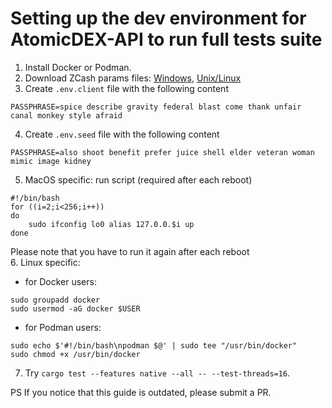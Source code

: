 # Setting up the dev environment for AtomicDEX-API to run full tests suite

1. Install Docker or Podman.
2. Download ZCash params files: [Windows](https://github.com/KomodoPlatform/komodo/blob/master/zcutil/fetch-params.bat), [Unix/Linux](https://github.com/KomodoPlatform/komodo/blob/master/zcutil/fetch-params.sh)
3. Create `.env.client` file with the following content
```
PASSPHRASE=spice describe gravity federal blast come thank unfair canal monkey style afraid
```
4. Create `.env.seed` file with the following content
```
PASSPHRASE=also shoot benefit prefer juice shell elder veteran woman mimic image kidney
```
5. MacOS specific: run script (required after each reboot)
```shell
#!/bin/bash
for ((i=2;i<256;i++))
do
    sudo ifconfig lo0 alias 127.0.0.$i up
done
```
Please note that you have to run it again after each reboot  
6. Linux specific:
- for Docker users:
```
sudo groupadd docker
sudo usermod -aG docker $USER
```
- for Podman users:
```
sudo echo $'#!/bin/bash\npodman $@' | sudo tee "/usr/bin/docker"
sudo chmod +x /usr/bin/docker
```

7. Try `cargo test --features native --all -- --test-threads=16`.

PS If you notice that this guide is outdated, please submit a PR.
